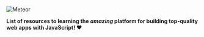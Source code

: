 ![Meteor](http://i.imgur.com/kosor5V.png)

**List of resources to learning the *amazing* platform for building top-quality web apps with JavaScript! ❤**
